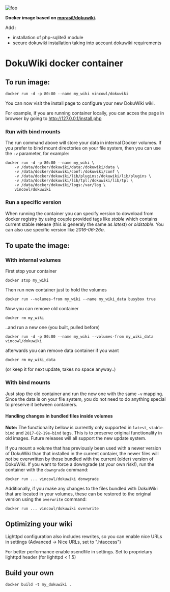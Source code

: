 ![foo](https://github.com/vincowl/dokuwiki-dockerfile/actions/workflows/dockerhub.yml/badge.svg)

**Docker image based on [mprasil/dokuwiki](https://hub.docker.com/r/mprasil/dokuwiki).**

Add : 
  - installation of php-sqlite3 module
  - secure dokuwiki installation taking into account dokuwiki requirements

DokuWiki docker container
=========================


To run image:
-------------

	docker run -d -p 80:80 --name my_wiki vincowl/dokuwiki 

You can now visit the install page to configure your new DokuWiki wiki.

For example, if you are running container locally, you can acces the page 
in browser by going to http://127.0.0.1/install.php

### Run with bind mounts ###

The run command above will store your data in internal Docker volumes. If you prefer to bind mount directories on your file system, then you can use the `-v` parameter, for example:

    docker run -d -p 80:80 --name my_wiki \
        -v /data/docker/dokuwiki/data:/dokuwiki/data \
        -v /data/docker/dokuwiki/conf:/dokuwiki/conf \
        -v /data/docker/dokuwiki/lib/plugins:/dokuwiki/lib/plugins \
        -v /data/docker/dokuwiki/lib/tpl:/dokuwiki/lib/tpl \
        -v /data/docker/dokuwiki/logs:/var/log \
        vincowl/dokuwiki

### Run a specific version ###

When running the container you can specify version to download from docker registry by using couple provided tags like *stable* which contains current stable release (this is generaly the same as *latest*) or *oldstable*. You can also use specific version like *2016-06-26a*.


To upate the image:
-------------------

### With internal volumes ###

First stop your container

	docker stop my_wiki

Then run new container just to hold the volumes

	docker run --volumes-from my_wiki --name my_wiki_data busybox true

Now you can remove old container

	docker rm my_wiki

..and run a new one (you built, pulled before)

	docker run -d -p 80:80 --name my_wiki --volumes-from my_wiki_data vincowl/dokuwiki 

afterwards you can remove data container if you want

	docker rm my_wiki_data

(or keep it for next update, takes no space anyway..)

### With bind mounts ###

Just stop the old container and run the new one with the same `-v` mapping. Since the data is on your file system, you do not need to do anything special to preserve it between containers.

#### Handling changes in bundled files inside volumes ####

**Note:** The functionality bellow is currently only supported in `latest`, `stable-bind` and `2017-02-19e-bind` tags. This is to preserve original functionality in old images. Future releases will all support the new update system. 

If you mount a volume that has previously been used with a newer version of DokuWiki than that installed in the current contaier, the newer files will _not_ be overwritten by those bundled with the current (older) version of DokuWiki. If you want to force a downgrade (at your own risk!), run the container with the `downgrade` command:

    docker run ... vincowl/dokuwiki donwgrade

Additionally, if you make any changes to the files bundled with DokuWiki that are located in your volumes, these can be restored to the original version using the `overwrite` command:

    docker run ... vincowl/dokuwiki overwrite

Optimizing your wiki
--------------------

Lighttpd configuration also includes rewrites, so you can enable 
nice URLs in settings (Advanced -> Nice URLs, set to ".htaccess")

For better performance enable xsendfile in settings.
Set to proprietary lighttpd header (for lighttpd < 1.5)

Build your own
--------------

	docker build -t my_dokuwiki .

